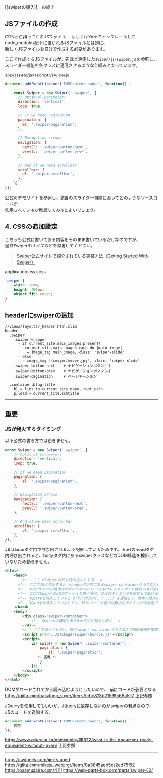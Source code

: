 
[[swiperの導入]]　の続き

## JSファイルの作成

CDNから持ってくるJSファイル、  もしくはYarnでインストールしてnode_modules配下に置かれるJSファイルとは別に、  
新しくJSファイルを自分で作成する必要があります。

ここで作成するJSファイルが、先ほど設定した`swiper/js/swiper.js`を参照し、  
スライダー機能を各クラスに適用させるような仕組みとなっています。

app/assets/javascripts/swiper.js
```js
document.addEventListener('DOMContentLoaded', function() {

	const Swiper = new Swiper('.swiper', {
	  // Optional parameters
	  direction: 'vertical',
	  loop: true,
	
	  // If we need pagination
	  pagination: {
	    el: '.swiper-pagination',
	  },
	
	  // Navigation arrows
	  navigation: {
	    nextEl: '.swiper-button-next',
	    prevEl: '.swiper-button-prev',
	  },
	
	  // And if we need scrollbar
	  scrollbar: {
	    el: '.swiper-scrollbar',
	  },
	}),
});
```

公式のデモサイトを参照し、該当のスライダー機能においてどのようなソースコードが  
使用されているか確認してみるとよいでしょう。

## 4. CSSの追加設定

こちらも公式に書いてある内容をそのまま書いているだけなのですが、  
適宜Swiperのサイズなどを設定してください。

> [Swiper公式サイトで紹介されている実装方法（Getting Started With Swiper）](https://swiperjs.com/get-started/)


application.css.scss
```css
.swiper {
    width: 100%;
    height: 400px;
    object-fit: cover;
}
```

## headerにswiperの追加

```slim
//views/layouts/_header.html.slim
header 
  .swiper
    .swiper-wrapper
      - if current_site.main_images.present?
        -current_site.main_images.each do |main_image|
          = image_tag main_image, class: 'swiper-slide'
      - else
        = image_tag '/images/cover.jpg', class: 'swiper-slide'
    .swiper-button-next    # ナビゲーションボタン(→)
    .swiper-button-prev    # ナビゲーションボタン(←)
    .swiper-pagination     # ページネーション

  .container.blog-title
    h1 = link_to current_site.name, root_path
    p.lead = current_site.subtitle
```


----

## 重要

### JSが発火するタイミング

以下公式の書き方では動きません。
```js
const Swiper = new Swiper('.swiper', {
	// Optional parameters
	direction: 'vertical',
	loop: true,

	// If we need pagination
	pagination: {
		el: '.swiper-pagination',
	},

	// Navigation arrows
	navigation: {
		nextEl: '.swiper-button-next',
		prevEl: '.swiper-button-prev',
	},

	// And if we need scrollbar
	scrollbar: {
		el: '.swiper-scrollbar',
	},
}),
```

JSはheadタグ内で呼び出されるよう配置しているためです。
htmlのheadタグ内呼び出されると、bodyタグ内にあるswiperクラスなどのDOM構造を検知していないため動きません。

```html
<html>
	<head> 
		<!-- ここでSwiperのJSを読み込むとする -->
	  <!-- ここでJSが発火すると、<body>タグ内にあるswiper-containerクラスなどのDOM構造をまだ検知していない --> 
	  <!-- SwiperのJSの適用先が分からないので、Swiperによるスライド機能は当然実装されない --> 
	  <!-- ここにSwiperのJSのファイルを置く場合、発火のタイミングを指定してあげる必要がある --> 
	  <!-- jQueryを導入していると $(function() {...}) を活用して、簡単に発火のタイミングを指定してあげることができる -->
	  <!-- jQueryを導入していなくても、JSのコードを書けば発火のタイミングを指定できる --> 
	</head> 
	<body>
		<div class="swiper-container"> 
			<!-- Swiperの構造を示すdivタグが延々と続く -->
		</div> 
		<!-- ここで発火させれば、既にswiper-containerクラスなどのDOM構造を検知した後なので、上手く作動する -->
		<script src="../package/swiper-bundle.js"></script>
		<script>
			var swiper = new Swiper('.swiper-container', { 
				pagination: {
					el: '.swiper-pagination',
			   〜 省略 〜 
				}
			});
		</script>
	</body> 
</html>
```

DOMがロードされてから読み込むようにしたいので、
前にコードが必要となる
https://qiita.com/bakatono_super/items/fcbc828b21599568a597
上記参照

JQueryを使用してもいいが、JQueryに依存しないのがswiperの利点なので、
JSのコードを追加する。

```js
document.addEventListener('DOMContentLoaded', function() {
	内容
});
```

https://www.edureka.co/community/65872/what-is-the-document-ready-equivalent-without-jquery
上記参照


----
https://swiperjs.com/get-started
https://qiita.com/miketa_webprgr/items/0a3845aeb5da2ed75f82
https://osamudaira.com/411/
https://web-parts-box.com/parts/swiper-02/